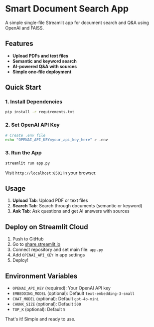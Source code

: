 # Smart Document Search App

A simple single-file Streamlit app for document search and Q&A using OpenAI and FAISS.

## Features

- **Upload PDFs and text files**
- **Semantic and keyword search**
- **AI-powered Q&A with sources**
- **Simple one-file deployment**

## Quick Start

### 1. Install Dependencies
```bash
pip install -r requirements.txt
```

### 2. Set OpenAI API Key
```bash
# Create .env file
echo "OPENAI_API_KEY=your_api_key_here" > .env
```

### 3. Run the App
```bash
streamlit run app.py
```

Visit `http://localhost:8501` in your browser.

## Usage

1. **Upload Tab**: Upload PDF or text files
2. **Search Tab**: Search through documents (semantic or keyword)
3. **Ask Tab**: Ask questions and get AI answers with sources

## Deploy on Streamlit Cloud

1. Push to GitHub
2. Go to [share.streamlit.io](https://share.streamlit.io)
3. Connect repository and set main file: `app.py`
4. Add `OPENAI_API_KEY` in app settings
5. Deploy!

## Environment Variables

- `OPENAI_API_KEY` (required): Your OpenAI API key
- `EMBEDDING_MODEL` (optional): Default `text-embedding-3-small`
- `CHAT_MODEL` (optional): Default `gpt-4o-mini`
- `CHUNK_SIZE` (optional): Default `500`
- `TOP_K` (optional): Default `5`

That's it! Simple and ready to use.